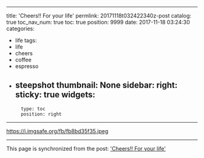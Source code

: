 
---
title: 'Cheers!! For your life'
permlink: 20171118t032422340z-post
catalog: true
toc_nav_num: true
toc: true
position: 9999
date: 2017-11-18 03:24:30
categories:
- life
tags:
- life
- cheers
- coffee
- espresso
- steepshot
thumbnail: None
sidebar:
    right:
        sticky: true
widgets:
    -
        type: toc
        position: right
---


https://i.imgsafe.org/fb/fb8bd35f35.jpeg

- - -

This page is synchronized from the post: ['Cheers!! For your life'](https://steemit.com/@kingbit/20171118t032422340z-post)
